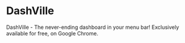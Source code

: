 DashVille
=========

DashVille - The never-ending dashboard in your menu bar! Exclusively available for free, on Google Chrome.
